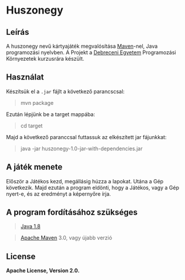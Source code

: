 # Huszonegy

## Leírás

A huszonegy nevű kártyajáték megvalósítása [Maven](https://maven.apache.org/)-nel, Java programozási nyelvben. A Projekt a [Debreceni Egyetem](https://www.inf.unideb.hu/) Programozási Környezetek kurzusrára készült.

## Használat

Készítsük el a `.jar` fájlt a következő parancscsal:

> mvn package

Ezután lépjünk be a target mappába:

> cd target

Majd a következő paranccsal futtassuk az elkészített jar fájunkkat:

> java -jar huszonegy-1.0-jar-with-dependencies.jar

## A játék menete

Először a Játékos kezd, megállásig húzza a lapokat.
Utána a Gép következik.
Majd ezután a program eldönti, hogy a Játékos, vagy a Gép nyert-e, és az eredményt a képernyőre írja.

## A program fordításához szükséges

> [Java 1.8](http://www.oracle.com/technetwork/java/javase/downloads/jre8-downloads-2133155.html)

> [Apache Maven](https://maven.apache.org/) 3.0, vagy újabb verzió

## License

**Apache License, Version 2.0.**
